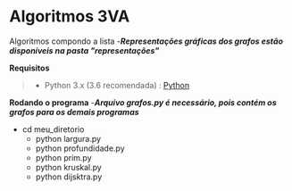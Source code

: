 # Algoritmos 3VA
Algoritmos compondo a lista
-***Representações gráficas dos grafos estão disponíveis na pasta "representações"***

**Requisitos**
>- Python 3.x (3.6 recomendada) : [Python](https://www.python.org/downloads/)

**Rodando o programa**
-***Arquivo grafos.py é necessário, pois contém os grafos para os demais programas*** 
- cd meu_diretorio
  - python largura.py
  - python profundidade.py
  - python prim.py
  - python kruskal.py
  - python dijsktra.py
